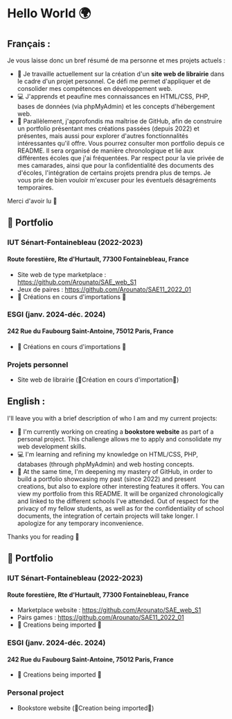 # Hello World 🌍

## Français :

Je vous laisse donc un bref résumé de ma personne et mes projets actuels :
- 💼 Je travaille actuellement sur la création d'un **site web de librairie** dans le cadre d'un projet personnel. Ce défi me permet d'appliquer et de consolider mes compétences en développement web.
- 💻 J'apprends et peaufine mes connaissances en HTML/CSS, PHP, bases de données (via phpMyAdmin) et les concepts d'hébergement web.
- 📁 Parallèlement, j'approfondis ma maîtrise de GitHub, afin de construire un portfolio présentant mes créations passées (depuis 2022) et présentes, mais aussi pour explorer d'autres fonctionnalités intéressantes qu'il offre. Vous pourrez consulter mon portfolio depuis ce README. Il sera organisé de manière chronologique et lié aux différentes écoles que j'ai fréquentées. Par respect pour la vie privée de mes camarades, ainsi que pour la confidentialité des documents des d'écoles, l'intégration de certains projets prendra plus de temps.
Je vous prie de bien vouloir m'excuser pour les éventuels désagréments temporaires.

Merci d'avoir lu 👀

## 📁 Portfolio 
### IUT Sénart-Fontainebleau (2022-2023)
#### Route forestière, Rte d'Hurtault, 77300 Fontainebleau, France
- Site web de type marketplace : https://github.com/Arounato/SAE_web_S1
- Jeux de paires : https://github.com/Arounato/SAE11_2022_01
- 🚧 Créations en cours d'importations 🚧
### ESGI (janv. 2024-déc. 2024)
#### 242 Rue du Faubourg Saint-Antoine, 75012 Paris, France
- 🚧 Créations en cours d'importations 🚧
### Projets personnel
- Site web de librairie (🚧Création en cours d'importation🚧)

## English :

I'll leave you with a brief description of who I am and my current projects:
- 💼 I'm currently working on creating a **bookstore website** as part of a personal project. This challenge allows me to apply and consolidate my web development skills.
- 💻 I'm learning and refining my knowledge on HTML/CSS, PHP, databases (through phpMyAdmin) and web hosting concepts.
- 📁 At the same time, I'm deepening my mastery of GitHub, in order to build a portfolio showcasing my past (since 2022) and present creations, but also to explore other interesting features it offers. You can view my portfolio from this README. It will be organized chronologically and linked to the different schools I've attended. Out of respect for the privacy of my fellow students, as well as for the confidentiality of school documents, the integration of certain projects will take longer.
I apologize for any temporary inconvenience.

Thanks you for reading 👀

## 📁 Portfolio 
### IUT Sénart-Fontainebleau (2022-2023)
#### Route forestière, Rte d'Hurtault, 77300 Fontainebleau, France
- Marketplace website : https://github.com/Arounato/SAE_web_S1
- Pairs games : https://github.com/Arounato/SAE11_2022_01
- 🚧 Creations being imported 🚧
### ESGI (janv. 2024-déc. 2024)
#### 242 Rue du Faubourg Saint-Antoine, 75012 Paris, France
- 🚧 Creations being imported 🚧
### Personal project
- Bookstore website (🚧Creation being imported🚧)
